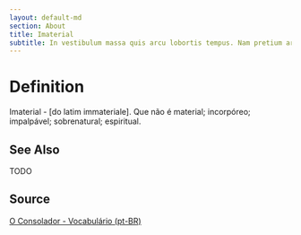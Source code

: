 ```yaml
---
layout: default-md
section: About
title: Imaterial
subtitle: In vestibulum massa quis arcu lobortis tempus. Nam pretium arcu in odio vulputate luctus.
---
```


# Definition
Imaterial - [do latim immateriale]. Que não é material; incorpóreo; impalpável; sobrenatural; espiritual. 

## See Also
TODO

## Source
[O Consolador - Vocabulário (pt-BR)](http://www.oconsolador.com.br/linkfixo/vocabulario/principal.html)


